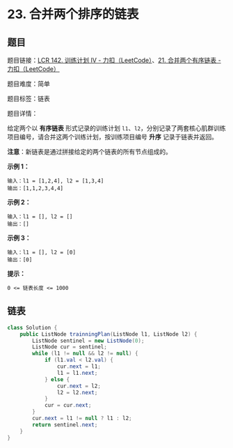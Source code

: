 # 23. 合并两个排序的链表

## 题目

题目链接：[LCR 142. 训练计划 IV - 力扣（LeetCode）](https://leetcode.cn/problems/he-bing-liang-ge-pai-xu-de-lian-biao-lcof/description/)、[21. 合并两个有序链表 - 力扣（LeetCode）](https://leetcode.cn/problems/merge-two-sorted-lists/description/)

题目难度：简单

题目标签：链表

题目详情：

给定两个以 **有序链表** 形式记录的训练计划 `l1`、`l2`，分别记录了两套核心肌群训练项目编号，请合并这两个训练计划，按训练项目编号 **升序** 记录于链表并返回。

**注意**：新链表是通过拼接给定的两个链表的所有节点组成的。

**示例 1：**

```
输入：l1 = [1,2,4], l2 = [1,3,4]
输出：[1,1,2,3,4,4]
```

**示例 2：**

```
输入：l1 = [], l2 = []
输出：[]
```

**示例 3：**

```
输入：l1 = [], l2 = [0]
输出：[0]
```

**提示：**

```
0 <= 链表长度 <= 1000
```



## 链表

``` java
class Solution {
    public ListNode trainningPlan(ListNode l1, ListNode l2) {
        ListNode sentinel = new ListNode(0);
        ListNode cur = sentinel;
        while (l1 != null && l2 != null) {
            if (l1.val < l2.val) {
                cur.next = l1;
                l1 = l1.next;
            } else {
                cur.next = l2;
                l2 = l2.next;
            }
            cur = cur.next;
        }
        cur.next = l1 != null ? l1 : l2;
        return sentinel.next;
    }
}
```